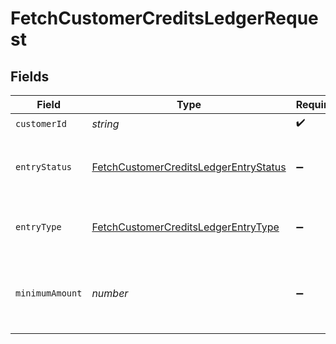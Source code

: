# FetchCustomerCreditsLedgerRequest


## Fields

| Field                                                                                                     | Type                                                                                                      | Required                                                                                                  | Description                                                                                               |
| --------------------------------------------------------------------------------------------------------- | --------------------------------------------------------------------------------------------------------- | --------------------------------------------------------------------------------------------------------- | --------------------------------------------------------------------------------------------------------- |
| `customerId`                                                                                              | *string*                                                                                                  | :heavy_check_mark:                                                                                        | N/A                                                                                                       |
| `entryStatus`                                                                                             | [FetchCustomerCreditsLedgerEntryStatus](../../models/operations/fetchcustomercreditsledgerentrystatus.md) | :heavy_minus_sign:                                                                                        | Filters to a single status of ledger entry                                                                |
| `entryType`                                                                                               | [FetchCustomerCreditsLedgerEntryType](../../models/operations/fetchcustomercreditsledgerentrytype.md)     | :heavy_minus_sign:                                                                                        | Filter to a single type of ledger entry                                                                   |
| `minimumAmount`                                                                                           | *number*                                                                                                  | :heavy_minus_sign:                                                                                        | Filter to ledger entries that affect at least this amount                                                 |